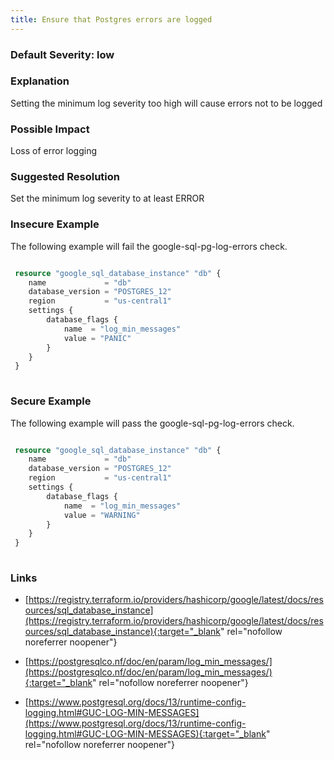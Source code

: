 ```yaml
---
title: Ensure that Postgres errors are logged
---
```


### Default Severity: <span class="severity low">low</span>

### Explanation

Setting the minimum log severity too high will cause errors not to be logged

### Possible Impact
Loss of error logging

### Suggested Resolution
Set the minimum log severity to at least ERROR


### Insecure Example

The following example will fail the google-sql-pg-log-errors check.
```terraform

 resource "google_sql_database_instance" "db" {
 	name             = "db"
 	database_version = "POSTGRES_12"
 	region           = "us-central1"
 	settings {
 		database_flags {
 			name  = "log_min_messages"
 			value = "PANIC"
 		}
 	}
 }
 			
```



### Secure Example

The following example will pass the google-sql-pg-log-errors check.
```terraform

 resource "google_sql_database_instance" "db" {
 	name             = "db"
 	database_version = "POSTGRES_12"
 	region           = "us-central1"
 	settings {
 		database_flags {
 			name  = "log_min_messages"
 			value = "WARNING"
 		}
 	}
 }
 			
```



### Links


- [https://registry.terraform.io/providers/hashicorp/google/latest/docs/resources/sql_database_instance](https://registry.terraform.io/providers/hashicorp/google/latest/docs/resources/sql_database_instance){:target="_blank" rel="nofollow noreferrer noopener"}

- [https://postgresqlco.nf/doc/en/param/log_min_messages/](https://postgresqlco.nf/doc/en/param/log_min_messages/){:target="_blank" rel="nofollow noreferrer noopener"}

- [https://www.postgresql.org/docs/13/runtime-config-logging.html#GUC-LOG-MIN-MESSAGES](https://www.postgresql.org/docs/13/runtime-config-logging.html#GUC-LOG-MIN-MESSAGES){:target="_blank" rel="nofollow noreferrer noopener"}



